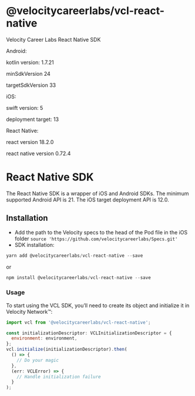 # @velocitycareerlabs/vcl-react-native

Velocity Career Labs React Native SDK


Android:

kotlin version: 1.7.21

minSdkVersion 24

targetSdkVersion 33


iOS:

swift version: 5

deployment target: 13


React Native:

react version 18.2.0

react native version 0.72.4

# React Native SDK

The React Native SDK is a wrapper of iOS and Android SDKs.
The minimum supported Android API is 21.
The iOS target deployment API is 12.0.

## Installation
- Add the path to the Velocity specs to the head of the Pod file in the iOS folder
`source 'https://github.com/velocitycareerlabs/Specs.git'`
- SDK installation:
```js 
yarn add @velocitycareerlabs/vcl-react-native --save
```
  or
```js 
npm install @velocitycareerlabs/vcl-react-native --save
```

### Usage
To start using the VCL SDK, you’ll need to create its object and initialize it in Velocity Network&trade;:
```js
import vcl from '@velocitycareerlabs/vcl-react-native';
```
```js
const initializationDescriptor: VCLInitializationDescriptor = {
  environment: environment,
};
vcl.initialize(initializationDescriptor).then(
  () => {
    // Do your magic
  },
  (err: VCLError) => {
    // Handle initialization failure 
  }
);
```

